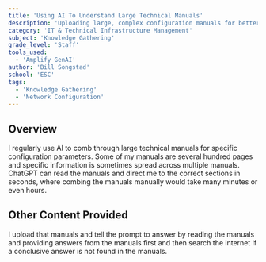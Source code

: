 ```yaml
---
title: 'Using AI To Understand Large Technical Manuals'
description: 'Uploading large, complex configuration manuals for better understanding'
category: 'IT & Technical Infrastructure Management'
subject: 'Knowledge Gathering'
grade_level: 'Staff'
tools_used:
  - 'Amplify GenAI'
author: 'Bill Songstad'
school: 'ESC'
tags:
  - 'Knowledge Gathering'
  - 'Network Configuration'
---
```


## Overview

I regularly use AI to comb through large technical manuals for specific configuration parameters. Some of my manuals are several hundred pages and specific information is sometimes spread across multiple manuals. ChatGPT can read the manuals and direct me to the correct sections in seconds, where combing the manuals manually would take many minutes or even hours.

## Other Content Provided

I upload that manuals and tell the prompt to answer by reading the manuals and providing answers from the manuals first and then search the internet if a conclusive answer is not found in the manuals.
